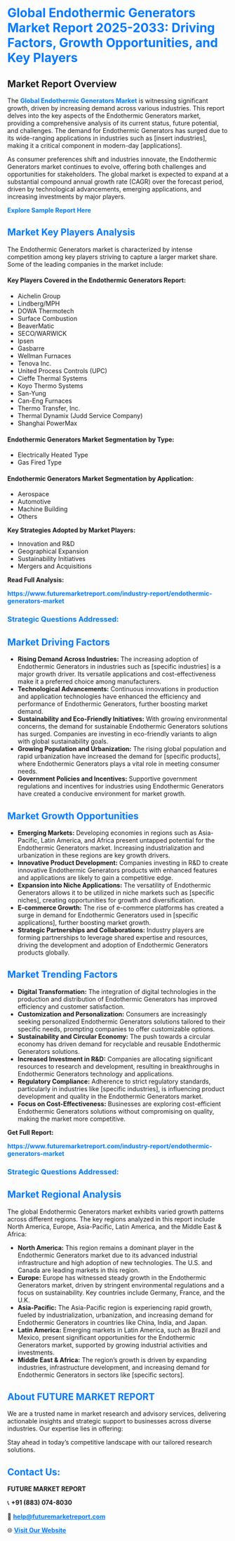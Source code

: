 <h1 style="color: #007BFF;">Global Endothermic Generators Market Report 2025-2033: Driving Factors, Growth Opportunities, and Key Players</h1>

<section id="overview">
<h2>Market Report Overview</h2>
<p>The <a href="https://www.futuremarketreport.com/industry-report/endothermic-generators-market" style="color: #007BFF; text-decoration: none;"><strong>Global Endothermic Generators Market</strong></a> is witnessing significant growth, driven by increasing demand across various industries. This report delves into the key aspects of the Endothermic Generators market, providing a comprehensive analysis of its current status, future potential, and challenges. The demand for Endothermic Generators has surged due to its wide-ranging applications in industries such as [insert industries], making it a critical component in modern-day [applications].</p>
<p>As consumer preferences shift and industries innovate, the Endothermic Generators market continues to evolve, offering both challenges and opportunities for stakeholders. The global market is expected to expand at a substantial compound annual growth rate (CAGR) over the forecast period, driven by technological advancements, emerging applications, and increasing investments by major players.</p>
</section>

<section id="overview">
<p><a href="https://www.futuremarketreport.com/request-sample/reportId=53438" style="color: #007BFF; text-decoration: none;"><strong>Explore Sample Report Here</strong></a></p>
</section>

<section id="key-players">
<h2 style="color: #007BFF;">Market Key Players Analysis</h2>
<p>The Endothermic Generators market is characterized by intense competition among key players striving to capture a larger market share. Some of the leading companies in the market include:</p>
<h4>Key Players Covered in the Endothermic Generators Report:</h4>
<ul><li>Aichelin Group</li><li>Lindberg/MPH</li><li>DOWA Thermotech</li><li>Surface Combustion</li><li>BeaverMatic</li><li>SECO/WARWICK</li><li>Ipsen</li><li>Gasbarre</li><li>Wellman Furnaces</li><li>Tenova Inc.</li><li>United Process Controls (UPC)</li><li>Cieffe Thermal Systems</li><li>Koyo Thermo Systems</li><li>San-Yung</li><li>Can-Eng Furnaces</li><li>Thermo Transfer, Inc.</li><li>Thermal Dynamix (Judd Service Company)</li><li>Shanghai PowerMax</li></ul>
<h4>Endothermic Generators Market Segmentation by Type:</h4>
<ul><li>Electrically Heated Type</li><li>Gas Fired Type</li></ul>

<h4>Endothermic Generators Market Segmentation by Application:</h4>
<ul><li>Aerospace</li><li>Automotive</li><li>Machine Building</li><li>Others</li></ul>
<p><strong>Key Strategies Adopted by Market Players:</strong></p>
<ul>
<li>Innovation and R&D</li>
<li>Geographical Expansion</li>
<li>Sustainability Initiatives</li>
<li>Mergers and Acquisitions</li>
</ul>
</section>

<section>
<p><strong>Read Full Analysis: </strong></p><a href="https://www.futuremarketreport.com/industry-report/endothermic-generators-market" style="color: #007BFF; text-decoration: none;"><strong>https://www.futuremarketreport.com/industry-report/endothermic-generators-market</strong></a>
<h3 style="color: #007BFF;">Strategic Questions Addressed:</h3>
</section>

<section id="driving-factors">
<h2 style="color: #007BFF;">Market Driving Factors</h2>
<ul>
<li><strong>Rising Demand Across Industries:</strong> The increasing adoption of Endothermic Generators in industries such as [specific industries] is a major growth driver. Its versatile applications and cost-effectiveness make it a preferred choice among manufacturers.</li>
<li><strong>Technological Advancements:</strong> Continuous innovations in production and application technologies have enhanced the efficiency and performance of Endothermic Generators, further boosting market demand.</li>
<li><strong>Sustainability and Eco-Friendly Initiatives:</strong> With growing environmental concerns, the demand for sustainable Endothermic Generators solutions has surged. Companies are investing in eco-friendly variants to align with global sustainability goals.</li>
<li><strong>Growing Population and Urbanization:</strong> The rising global population and rapid urbanization have increased the demand for [specific products], where Endothermic Generators plays a vital role in meeting consumer needs.</li>
<li><strong>Government Policies and Incentives:</strong> Supportive government regulations and incentives for industries using Endothermic Generators have created a conducive environment for market growth.</li>
</ul>
</section>

<section id="growth-opportunities">
<h2 style="color: #007BFF;">Market Growth Opportunities</h2>
<ul>
<li><strong>Emerging Markets:</strong> Developing economies in regions such as Asia-Pacific, Latin America, and Africa present untapped potential for the Endothermic Generators market. Increasing industrialization and urbanization in these regions are key growth drivers.</li>
<li><strong>Innovative Product Development:</strong> Companies investing in R&D to create innovative Endothermic Generators products with enhanced features and applications are likely to gain a competitive edge.</li>
<li><strong>Expansion into Niche Applications:</strong> The versatility of Endothermic Generators allows it to be utilized in niche markets such as [specific niches], creating opportunities for growth and diversification.</li>
<li><strong>E-commerce Growth:</strong> The rise of e-commerce platforms has created a surge in demand for Endothermic Generators used in [specific applications], further boosting market growth.</li>
<li><strong>Strategic Partnerships and Collaborations:</strong> Industry players are forming partnerships to leverage shared expertise and resources, driving the development and adoption of Endothermic Generators products globally.</li>
</ul>
</section>

<section id="trending-factors">
<h2 style="color: #007BFF;">Market Trending Factors</h2>
<ul>
<li><strong>Digital Transformation:</strong> The integration of digital technologies in the production and distribution of Endothermic Generators has improved efficiency and customer satisfaction.</li>
<li><strong>Customization and Personalization:</strong> Consumers are increasingly seeking personalized Endothermic Generators solutions tailored to their specific needs, prompting companies to offer customizable options.</li>
<li><strong>Sustainability and Circular Economy:</strong> The push towards a circular economy has driven demand for recyclable and reusable Endothermic Generators solutions.</li>
<li><strong>Increased Investment in R&D:</strong> Companies are allocating significant resources to research and development, resulting in breakthroughs in Endothermic Generators technology and applications.</li>
<li><strong>Regulatory Compliance:</strong> Adherence to strict regulatory standards, particularly in industries like [specific industries], is influencing product development and quality in the Endothermic Generators market.</li>
<li><strong>Focus on Cost-Effectiveness:</strong> Businesses are exploring cost-efficient Endothermic Generators solutions without compromising on quality, making the market more competitive.</li>
</ul>
</section>

<section>
<p><strong>Get Full Report: </strong></p><a href="https://www.futuremarketreport.com/industry-report/endothermic-generators-market" style="color: #007BFF; text-decoration: none;"><strong>https://www.futuremarketreport.com/industry-report/endothermic-generators-market</strong></a>
<h3 style="color: #007BFF;">Strategic Questions Addressed:</h3>
</section>


<section id="regional-analysis">
<h2 style="color: #007BFF;">Market Regional Analysis</h2>
<p>The global Endothermic Generators market exhibits varied growth patterns across different regions. The key regions analyzed in this report include North America, Europe, Asia-Pacific, Latin America, and the Middle East & Africa:</p>
<ul>
<li><strong>North America:</strong> This region remains a dominant player in the Endothermic Generators market due to its advanced industrial infrastructure and high adoption of new technologies. The U.S. and Canada are leading markets in this region.</li>
<li><strong>Europe:</strong> Europe has witnessed steady growth in the Endothermic Generators market, driven by stringent environmental regulations and a focus on sustainability. Key countries include Germany, France, and the U.K.</li>
<li><strong>Asia-Pacific:</strong> The Asia-Pacific region is experiencing rapid growth, fueled by industrialization, urbanization, and increasing demand for Endothermic Generators in countries like China, India, and Japan.</li>
<li><strong>Latin America:</strong> Emerging markets in Latin America, such as Brazil and Mexico, present significant opportunities for the Endothermic Generators market, supported by growing industrial activities and investments.</li>
<li><strong>Middle East & Africa:</strong> The region’s growth is driven by expanding industries, infrastructure development, and increasing demand for Endothermic Generators in sectors like [specific sectors].</li>
</ul>
</section>

<footer>
<h2 style="color: #007BFF;">About FUTURE MARKET REPORT</h2>
<p>We are a trusted name in market research and advisory services, delivering actionable insights and strategic support to businesses across diverse industries. Our expertise lies in offering:</p>

<p>Stay ahead in today’s competitive landscape with our tailored research solutions.</p>

<h2 style="color: #007BFF;">Contact Us:</h2>
<p><strong>FUTURE MARKET REPORT</strong></p>
<p>📞 <strong>+91 (883) 074-8030</strong></p>
<p>📧 <strong><a href="mailto:help@futuremarketreport.com" style="color: #007BFF;">help@futuremarketreport.com</a></strong></p>
<p>🌐 <strong><a href="https://www.futuremarketreport.com/" style="color: #007BFF;">Visit Our Website</a></strong></p>
</footer>